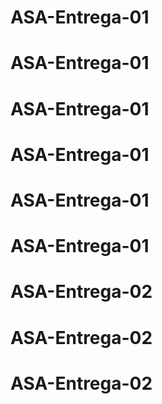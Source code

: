 # ASA-Entrega-01
# ASA-Entrega-01
# ASA-Entrega-01
# ASA-Entrega-01
# ASA-Entrega-01
# ASA-Entrega-01
# ASA-Entrega-02
# ASA-Entrega-02
# ASA-Entrega-02
